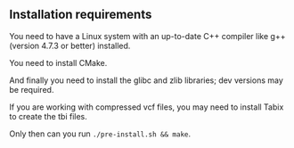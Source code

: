 ## Installation requirements

You need to have a Linux system with an up-to-date C++ compiler like g++ (version 4.7.3 or better) installed.

You need to install CMake.

And finally you need to install the glibc and zlib libraries; dev versions may be required.

If you are working with compressed vcf files, you may need to install Tabix to create the tbi files.

Only then can you run `./pre-install.sh && make`.
